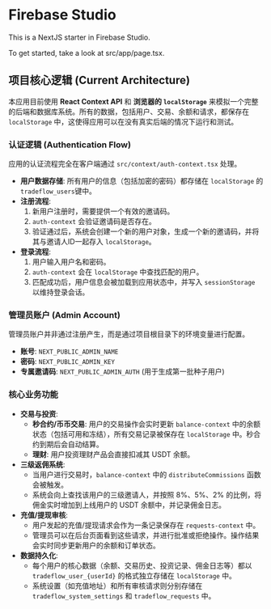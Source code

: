 # Firebase Studio

This is a NextJS starter in Firebase Studio.

To get started, take a look at src/app/page.tsx.

## 项目核心逻辑 (Current Architecture)

本应用目前使用 **React Context API** 和 **浏览器的 `localStorage`** 来模拟一个完整的后端和数据库系统。所有的数据，包括用户、交易、余额和请求，都保存在 `localStorage` 中，这使得应用可以在没有真实后端的情况下运行和测试。

### 认证逻辑 (Authentication Flow)

应用的认证流程完全在客户端通过 `src/context/auth-context.tsx` 处理。

*   **用户数据存储**: 所有用户的信息（包括加密的密码）都存储在 `localStorage` 的 `tradeflow_users`键中。
*   **注册流程**:
    1.  新用户注册时，需要提供一个有效的邀请码。
    2.  `auth-context` 会验证邀请码是否存在。
    3.  验证通过后，系统会创建一个新的用户对象，生成一个新的邀请码，并将其与邀请人ID一起存入 `localStorage`。
*   **登录流程**:
    1.  用户输入用户名和密码。
    2.  `auth-context` 会在 `localStorage` 中查找匹配的用户。
    3.  匹配成功后，用户信息会被加载到应用状态中，并写入 `sessionStorage` 以维持登录会话。

### 管理员账户 (Admin Account)

管理员账户并非通过注册产生，而是通过项目根目录下的环境变量进行配置。

*   **账号**: `NEXT_PUBLIC_ADMIN_NAME`
*   **密码**: `NEXT_PUBLIC_ADMIN_KEY`
*   **专属邀请码**: `NEXT_PUBLIC_ADMIN_AUTH` (用于生成第一批种子用户)

### 核心业务功能

*   **交易与投资**:
    *   **秒合约/币币交易**: 用户的交易操作会实时更新 `balance-context` 中的余额状态（包括可用和冻结），所有交易记录被保存在 `localStorage` 中。秒合约到期后会自动结算。
    *   **理财**: 用户投资理财产品会直接扣减其 USDT 余额。
*   **三级返佣系统**:
    *   当用户进行交易时，`balance-context` 中的 `distributeCommissions` 函数会被触发。
    *   系统会向上查找该用户的三级邀请人，并按照 8%、5%、2% 的比例，将佣金实时增加到上线用户的 USDT 余额中，并记录佣金日志。
*   **充值/提现审核**:
    *   用户发起的充值/提现请求会作为一条记录保存在 `requests-context` 中。
    *   管理员可以在后台页面看到这些请求，并进行批准或拒绝操作。操作结果会实时同步更新用户的余额和订单状态。
*   **数据持久化**:
    *   每个用户的核心数据（余额、交易历史、投资记录、佣金日志等）都以 `tradeflow_user_{userId}` 的格式独立存储在 `localStorage` 中。
    *   系统设置（如充值地址）和所有审核请求则分别存储在 `tradeflow_system_settings` 和 `tradeflow_requests` 中。
